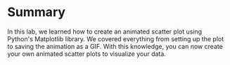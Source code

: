 # Summary

In this lab, we learned how to create an animated scatter plot using Python's Matplotlib library. We covered everything from setting up the plot to saving the animation as a GIF. With this knowledge, you can now create your own animated scatter plots to visualize your data.
